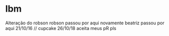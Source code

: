 # Ibm
Alteração do robson
robson passou por aqui novamente 
beatriz passou por aqui 21/10/16
// cupcake 26/10/18
aceita meus pR pls
